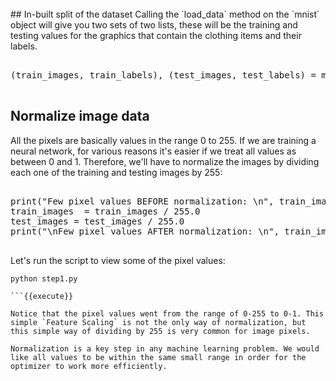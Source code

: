 <br>
## In-built split of the dataset
Calling the `load_data` method on the `mnist` object will give you two sets of two lists, these will be the training and testing values for the graphics that contain the clothing items and their labels.

<pre class="file" data-filename="step1.py" data-target="append">

(train_images, train_labels), (test_images, test_labels) = mnist.load_data()

</pre>

## Normalize image data
All the pixels are basically values in the range 0 to 255. If we are training a neural network, for various reasons it's easier if we treat all values as between 0 and 1. Therefore, we'll have to normalize the images by dividing each one of the training and testing images by 255:


<pre class="file" data-filename="step1.py" data-target="append">

print("Few pixel values BEFORE normalization: \n", train_images[0,20:30,20:30])
train_images  = train_images / 255.0
test_images = test_images / 255.0
print("\nFew pixel values AFTER normalization: \n", train_images[0,20:30,20:30])

</pre>

Let's run the script to view some of the pixel values:

```
python step1.py

```{{execute}}

Notice that the pixel values went from the range of 0-255 to 0-1. This simple `Feature Scaling` is not the only way of normalization, but this simple way of dividing by 255 is very common for image pixels.

Normalization is a key step in any machine learning problem. We would like all values to be within the same small range in order for the optimizer to work more efficiently.